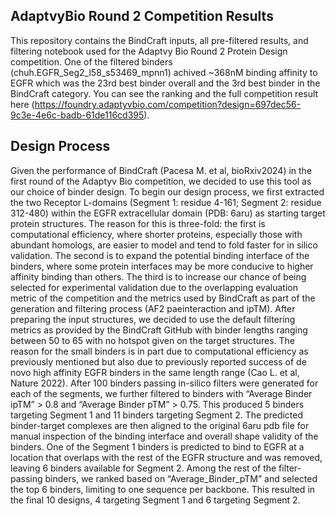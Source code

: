 ## AdaptvyBio Round 2 Competition Results

This repository contains the BindCraft inputs, all pre-filtered results, and filtering notebook used for the Adaptvy Bio Round 2 Protein Design competition. One of the filtered binders (chuh.EGFR_Seg2_l58_s53469_mpnn1) achived ~368nM binding affinity to EGFR which was the 23rd best binder overall and the 3rd best binder in the BindCraft category. You can see the ranking and the full competition result here (https://foundry.adaptyvbio.com/competition?design=697dec56-9c3e-4e6c-badb-61de116cd395).

## Design Process
Given the performance of BindCraft (Pacesa M. et al, bioRxiv2024) in the first round of the Adaptyv Bio competition, we decided to use this tool as our choice of binder design. To begin our design process, we first extracted the two Receptor L-domains (Segment 1: residue 4-161; Segment 2: residue 312-480) within the EGFR extracellular domain (PDB: 6aru) as starting target protein structures. The reason for this is three-fold: the first is computational efficiency, where shorter proteins, especially those with abundant homologs, are easier to model and tend to fold faster for in silico validation. The second is to expand the potential binding interface of the binders, where some protein interfaces may be more conducive to higher affinity binding than others. The third is to increase our chance of being selected for experimental validation due to the overlapping evaluation metric of the competition and the metrics used by BindCraft as part of the generation and filtering process (AF2 paeinteraction and ipTM). After preparing the input structures, we decided to use the default filtering metrics as provided by the BindCraft GitHub with binder lengths ranging between 50 to 65 with no hotspot given on the target structures. The reason for the small binders is in part due to computational efficiency as previously mentioned but also due to previously reported success of de novo high affinity EGFR binders in the same length range (Cao L. et al, Nature 2022). After 100 binders passing in-silico filters were generated for each of the segments, we further filtered to binders with “Average Binder ipTM” > 0.8 and “Average Binder pTM” > 0.75. This produced 5 binders targeting Segment 1 and 11 binders targeting Segment 2. The predicted binder-target complexes are then aligned to the original 6aru pdb file for manual inspection of the binding interface and overall shape validity of the binders. One of the Segment 1 binders is predicted to bind to EGFR at a location that overlaps with the rest of the EGFR structure and was removed, leaving 6 binders available for Segment 2. Among the rest of the filter-passing binders, we ranked based on “Average_Binder_pTM” and selected the top 6 binders, limiting to one sequence per backbone. This resulted in the final 10 designs, 4 targeting Segment 1 and 6 targeting Segment 2.
